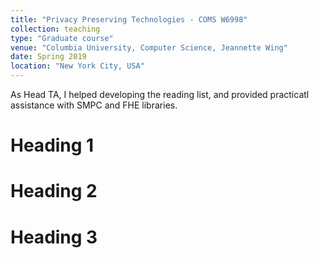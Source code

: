 ```yaml
---
title: "Privacy Preserving Technologies - COMS W6998"
collection: teaching
type: "Graduate course"
venue: "Columbia University, Computer Science, Jeannette Wing"
date: Spring 2019
location: "New York City, USA"
---
```


As Head TA, I helped developing the reading list, and provided practicatl assistance with SMPC and FHE libraries.

Heading 1
======

Heading 2
======

Heading 3
======
